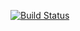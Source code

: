 [![Build Status](https://travis-ci.org/avakar/cpp-libawait.svg?branch=master)](https://travis-ci.org/avakar/cpp-libawait)
